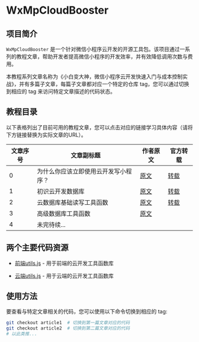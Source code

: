 # WxMpCloudBooster

## 项目简介

`WxMpCloudBooster` 是一个针对微信小程序云开发的开源工具包。该项目通过一系列的教程文章，帮助开发者提高微信小程序的开发效率，并有效降低调用次数与费用。

本教程系列文章名称为《小白变大神，微信小程序云开发快速入门与成本控制实战》，并有多篇子文章，每篇子文章都对应一个特定的仓库 tag，您可以通过切换到相应的 tag 来访问特定文章描述的代码状态。

## 教程目录

以下表格列出了目前可用的教程文章，您可以点击对应的链接学习具体内容（请将下方链接替换为实际文章的URL）。

| 文章序号 | 文章副标题 | 作者原文 | 官方转载 |
| -------- | ---------- | ---- | ---- |
| 0        | 为什么你应该立即使用云开发写小程序？ | [原文](https://developers.weixin.qq.com/community/develop/article/doc/0002e44c61cf8061cbb1f3f7a61c13) | [转载](https://mp.weixin.qq.com/s/Ucnlyjcc6ceAuoLLiG6ktg) |
| 1        | 初识云开发数据库 | [原文](https://developers.weixin.qq.com/community/develop/article/doc/0004c2049e8400240fd1706046b813) | [转载](https://mp.weixin.qq.com/s/hqwqXloTYnkG4pesFVpFrA) |
| 2        | 云数据库基础读写工具函数 | [原文](https://developers.weixin.qq.com/community/develop/article/doc/000ae817a84f480025e1480d96b813) | [转载](https://mp.weixin.qq.com/s/XH6YHFpGUWM-ZD641FgsZg) |
| 3        | 高级数据库工具函数 | [原文](https://developers.weixin.qq.com/community/develop/article/doc/000646963b46a02ab4f1bee1e62813) | []() |
| 4        | 未完待续... | | |

## 两个主要代码资源

- [前端utils.js](https://github.com/sdjl/WxMpCloudBooster/blob/main/miniprogram/utils/utils.js) - 用于前端的云开发工具函数库

- [云端utils.js](https://github.com/sdjl/WxMpCloudBooster/blob/main/miniprogram/for_cloud/utils/utils.js) - 用于云端的云开发工具函数库

## 使用方法

要查看与特定文章相关的代码，您可以使用以下命令切换到相应的 tag:

```bash
git checkout article1  # 切换到第一篇文章对应的代码
git checkout article2  # 切换到第二篇文章对应的代码
# 以此类推...
```
